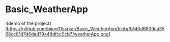 # Basic_WeatherApp
!(demo of the project)[https://github.com/bijoy01sarkar/Basic_WeatherApp/blob/fb140d6809ca3568cc81d7d6dad79a48dfcc0cb7/weatherApp.png]
